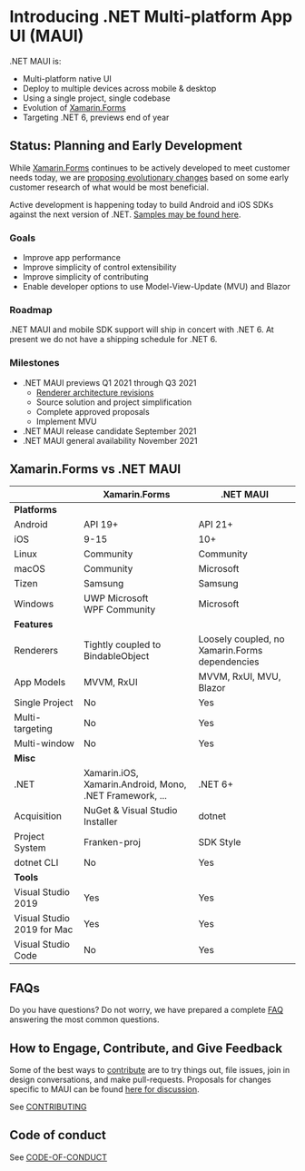 # Introducing .NET Multi-platform App UI (MAUI)

.NET MAUI is:

* Multi-platform native UI
* Deploy to multiple devices across mobile & desktop
* Using a single project, single codebase
* Evolution of [Xamarin.Forms](https://github.com/xamarin/xamarin.forms)
* Targeting .NET 6, previews end of year

## Status: Planning and Early Development

While [Xamarin.Forms](https://github.com/xamarin/xamarin.forms) continues to be actively developed to meet customer needs today, we are [proposing evolutionary changes](../../issues) based on some early customer research of what would be most beneficial.

Active development is happening today to build Android and iOS SDKs against the next version of .NET. [Samples may be found here](https://github.com/xamarin/net5-samples).

### Goals

* Improve app performance
* Improve simplicity of control extensibility
* Improve simplicity of contributing
* Enable developer options to use Model-View-Update (MVU) and Blazor

### Roadmap

.NET MAUI and mobile SDK support will ship in concert with .NET 6. At present we do not have a shipping schedule for .NET 6.

### Milestones

* .NET MAUI previews Q1 2021 through Q3 2021
  * [Renderer architecture revisions](https://github.com/dotnet/maui/issues/28)
  * Source solution and project simplification
  * Complete approved proposals
  * Implement MVU
* .NET MAUI release candidate September 2021
* .NET MAUI general availability November 2021

## Xamarin.Forms vs .NET MAUI


|  |Xamarin.Forms  |.NET MAUI  |
|---------|---------|---------|
|**Platforms**     |         |         |
|Android     |API 19+        |API 21+        |
|iOS     |9-15         |10+         |
|Linux     |Community         |Community         |
|macOS     |Community         |Microsoft         |
|Tizen     |Samsung           |Samsung           |
|Windows     |UWP Microsoft<br/>WPF Community         |Microsoft         |
|**Features**     |         |         |
|Renderers     |Tightly coupled to BindableObject         |Loosely coupled, no Xamarin.Forms dependencies         |
|App Models     |MVVM, RxUI         |MVVM, RxUI, MVU, Blazor         |
|Single Project     |No         |Yes         |
|Multi-targeting     |No         |Yes         |
|Multi-window     |No         |Yes         |
|**Misc**     |         |         |
|.NET     |Xamarin.iOS, Xamarin.Android, Mono, .NET Framework, ...         |.NET 6+         |
|Acquisition |NuGet & Visual Studio Installer |dotnet |
|Project System     |Franken-proj         |SDK Style         |
|dotnet CLI     |No         |Yes         |
|**Tools**     |         |         |
|Visual Studio 2019     |Yes         |Yes         |
|Visual Studio 2019 for Mac     |Yes         |Yes         |
|Visual Studio Code     |No         |Yes         |

## FAQs

Do you have questions? Do not worry, we have prepared a complete [FAQ](https://github.com/dotnet/maui/wiki/FAQs) answering the most common questions.

## How to Engage, Contribute, and Give Feedback

Some of the best ways to [contribute](./CONTRIBUTING.md) are to try things out, file issues, join in design conversations,
and make pull-requests. Proposals for changes specific to MAUI can be found [here for discussion](../../issues).

See [CONTRIBUTING](./CONTRIBUTING.md)

## Code of conduct

See [CODE-OF-CONDUCT](./CODE-OF-CONDUCT.md)
